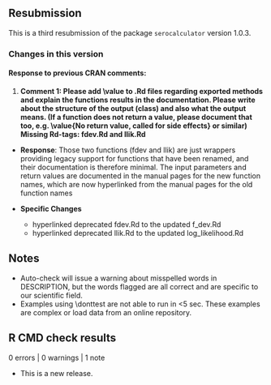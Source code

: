 ## Resubmission

This is a third resubmission of the package `serocalculator` version 1.0.3.

### Changes in this version

#### Response to previous CRAN comments:

1. **Comment 1: Please add \value to .Rd files regarding exported methods and explain the functions results in the documentation. Please write about the structure of the output (class) and also what the output means. (If a function does not return a value, please document that too, e.g. \value{No return value, called for side effects} or similar) Missing Rd-tags: fdev.Rd and llik.Rd**

  - **Response**: Those two functions (fdev and llik) are just wrappers providing legacy support for functions that have been renamed, and their documentation is therefore minimal. The input parameters and return values are documented in the manual pages for the new function names, which are now hyperlinked from the manual pages for the old function names

  - **Specific Changes**
      - hyperlinked deprecated fdev.Rd to the updated f_dev.Rd
      - hyperlinked deprecated llik.Rd to the updated log_likelihood.Rd
   
## Notes

* Auto-check will issue a warning about misspelled words in DESCRIPTION, but the  words flagged are all correct and are specific to our scientific field. 
* Examples using \donttest are not able to run in <5 sec. These examples are complex or load data from an online repository. 


## R CMD check results

0 errors | 0 warnings | 1 note

* This is a new release.

